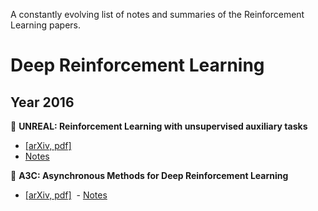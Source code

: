 A constantly evolving list of notes and summaries of the Reinforcement Learning papers.

# Deep Reinforcement Learning

## Year 2016
:rocket: **UNREAL: Reinforcement Learning with unsupervised auxiliary tasks**
  - [[arXiv, pdf]](https://arxiv.org/pdf/1611.05397.pdf)
  - [Notes](./notes/unreal_agent.md)
  
  
:rocket: **A3C: Asynchronous Methods for Deep Reinforcement Learning**
  - [[arXiv, pdf]](https://arxiv.org/pdf/1602.01783v2.pdf)
  - [Notes](./notes/a3c.md)
